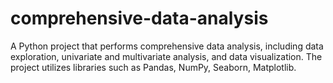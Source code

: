 # comprehensive-data-analysis
A Python project that performs comprehensive data analysis, including data exploration, univariate and multivariate analysis, and data visualization. The project utilizes libraries such as Pandas, NumPy, Seaborn, Matplotlib.
